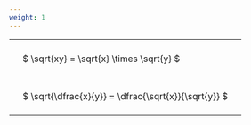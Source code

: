 ```yaml
---
weight: 1
---
```


<style type="text/css">
#T_a2f79 th.col_heading {
  text-align: left;
  font-size: 1em;
}
#T_a2f79 td {
  text-align: left;
  font-size: 1em;
  padding: 1.5em;
}
</style>
<table id="T_a2f79">
  <thead>
  </thead>
  <tbody>
    <tr>
      <td id="T_a2f79_row0_col0" class="data row0 col0" >$ \sqrt{xy} = \sqrt{x} \times \sqrt{y} $</td>
    </tr>
    <tr>
      <td id="T_a2f79_row1_col0" class="data row1 col0" >$ \sqrt{\dfrac{x}{y}} = \dfrac{\sqrt{x}}{\sqrt{y}} $</td>
    </tr>
  </tbody>
</table>
